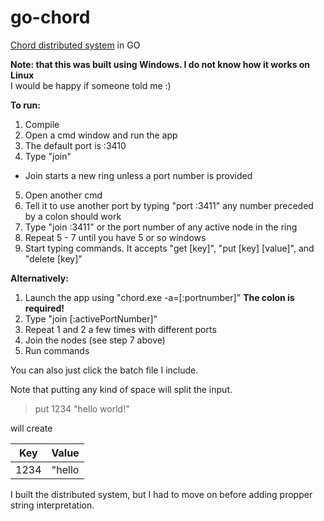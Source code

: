 # go-chord
[Chord distributed system](http://pdos.csail.mit.edu/papers/chord:sigcomm01/chord_sigcomm.pdf) in GO

**Note: that this was built using Windows. I do not know how it works on Linux**  
I would be happy if someone told me :)

**To run:**

1. Compile
2. Open a cmd window and run the app
3. The default port is :3410
4. Type "join" 
 - Join starts a new ring unless a port number is provided
5. Open another cmd
6. Tell it to use another port by typing "port :3411" any number preceded by a colon should work
7. Type "join :3411" or the port number of any active node in the ring
8. Repeat 5 - 7 until you have 5 or so windows
9. Start typing commands. It accepts "get [key]", "put [key] [value]", and "delete [key]"

**Alternatively:** 

1. Launch the app using "chord.exe -a=[:portnumber]" **The colon is required!**
2. Type "join [:activePortNumber]"
3. Repeat 1 and 2 a few times with different ports
4. Join the nodes (see step 7 above)
5. Run commands

You can also just click the batch file I include.

Note that putting any kind of space will split the input. 

> put 1234 "hello world!" 

will create 

| Key           | Value         |
| ------------- |:-------------:|
| 1234          | "hello        |

I built the distributed system, but I had to move on before adding propper string interpretation. 
